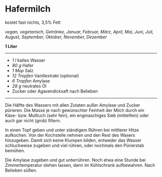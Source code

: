 # Hafermilch

kostet fast nichts, 3,5% Fett

*vegan, vegetarisch, Getränke, Januar, Februar, März, April, Mai, Juni, Juli, August, September, Oktober, November, Dezember*

**1 Liter**

---

- *1 l* kaltes Wasser
- *80 g* Hafer
- *1 Msp* Salz
- *12 Tropfen* Vanillextrakt (optional)
- *6 Tropfen* Amylase
- *28 g* neutrales Öl
- Zucker oder Agavendicksaft nach Belieben

---

Die Hälfte des Wassers mit allen Zutaten außer Amylase und Zucker pürieren. Die Masse je nach gewünschter Feinheit der Milch durch ein Käse- bzw. Mulltuch (sehr fein), ein engmaschiges Sieb (mittelfein) oder auch gar nicht (grob) filtern.

In einen Topf geben und unter ständigem Rühren bei mittlerer Hitze aufkochen. Von der Kochstelle nehmen und den Rest des Wasers hinzugeben. Damit sich keine Klumpen bilden, entweder das Wasser schluckweise zugeben und viel rühren, oder nochmals den Pürierstab bemühen.

Die Amylase zugeben und gut unterrühren. Noch etwa eine Stunde bei Zimmertemperatur stehen lassen, dann im Kühlschrank aufbewahren. Nach Belieben süßen.
